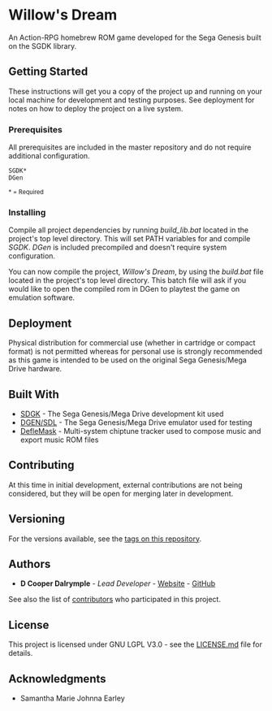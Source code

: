 # Willow's Dream

An Action-RPG homebrew ROM game developed for the Sega Genesis built on the SGDK library.

## Getting Started

These instructions will get you a copy of the project up and running on your local machine for development and testing purposes. See deployment for notes on how to deploy the project on a live system.

### Prerequisites

All prerequisites are included in the master repository and do not require additional configuration.

```
SGDK*
DGen
```
<sub>\* = Required</sub>

### Installing

Compile all project dependencies by running _build_lib.bat_ located in the project's top level directory. This will set PATH variables for and compile _SGDK_. _DGen_ is included precompiled and doesn't require system configuration.

You can now compile the project, _Willow's Dream_, by using the _build.bat_ file located in the project's top level directory. This batch file will ask if you would like to open the compiled rom in DGen to playtest the game on emulation software.

## Deployment

Physical distribution for commercial use (whether in cartridge or compact format) is not permitted whereas for personal use is strongly recommended as this game is intended to be used on the original Sega Genesis/Mega Drive hardware.

## Built With

* [SDGK](https://github.com/Stephane-D/SGDK/wiki) - The Sega Genesis/Mega Drive development kit used
* [DGEN/SDL](http://dgen.sourceforge.net/) - The Sega Genesis/Mega Drive emulator used for testing
* [DefleMask](http://deflemask.com/) - Multi-system chiptune tracker used to compose music and export music ROM files

## Contributing

At this time in initial development, external contributions are not being considered, but they will be open for merging later in development.

## Versioning

For the versions available, see the [tags on this repository](https://github.com/your/project/tags).

## Authors

* **D Cooper Dalrymple** - *Lead Developer* - [Website](https://dcdalrymple.com/) - [GitHub](https://github.com/dcooperdalrymple/)

See also the list of [contributors](https://github.com/your/project/contributors) who participated in this project.

## License

This project is licensed under GNU LGPL V3.0 - see the [LICENSE.md](LICENSE.md) file for details.

## Acknowledgments

* Samantha Marie Johnna Earley
